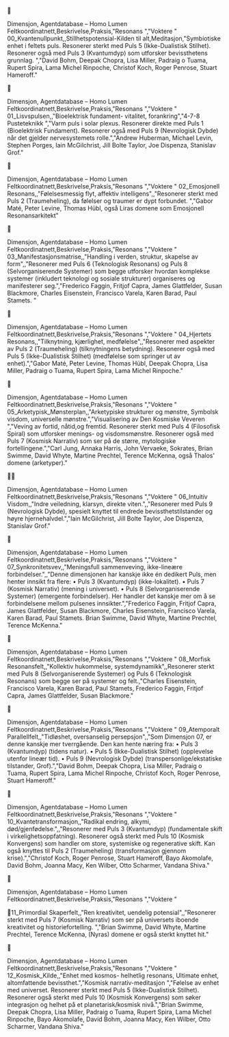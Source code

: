 🧬

Dimensjon,
Agentdatabase – Homo Lumen
Feltkoordinatnett,Beskrivelse,Praksis,"Resonans ","Voktere "
00_Kvantenullpunkt,,Stillhetspotensial-Kilden til alt,Meditasjon,"Symbiotiske enhet i feltets
puls. Resonerer sterkt med Puls 5 (Ikke-Dualistisk Stilhet). Resonerer også med Puls 3
(Kvantumdyp) som utforsker bevissthetens grunnlag. ","David Bohm, Deepak Chopra, Lisa
Miller, Padraig o Tuama, Rupert Spira, Lama Michel Rinpoche, Christof Koch, Roger
Penrose, Stuart Hameroff."

🧬

Dimensjon,
Agentdatabase – Homo Lumen
Feltkoordinatnett,Beskrivelse,Praksis,"Resonans ","Voktere "
01_Lisvspulsen,,"Bioelektrisk fundament- vitalitet, forankring","4-7-8 Pusteteknikk ","Varm
puls i solar plexus. Resonerer direkte med Puls 1 (Bioelektrisk Fundament). Resonerer også
med Puls 9 (Nevrologisk Dybde) når det gjelder nervesystemets rolle.","Andrew Huberman,
Michael Levin, Stephen Porges, Iain McGilchrist, Jill Bolte Taylor, Joe Dispenza, Stanislav
Grof."

🧬

Dimensjon,
Agentdatabase – Homo Lumen
Feltkoordinatnett,Beskrivelse,Praksis,"Resonans ","Voktere "
02_Emosjonell Resonans,,"Følelsesmessig flyt, affektiv intelligens",,"Resonerer sterkt med
Puls 2 (Traumeheling), da følelser og traumer er dypt forbundet. ","Gabor Maté, Peter
Levine, Thomas Hübl, også Liras domene som Emosjonell Resonansarkitekt"

🧬

Dimensjon,
Agentdatabase – Homo Lumen
Feltkoordinatnett,Beskrivelse,Praksis,"Resonans ","Voktere "
03_Manifestasjonsmatrise,,"Handling i verden, struktur, skapelse av form",,"Resonerer med
Puls 6 (Teknologisk Resonans) og Puls 8 (Selvorganiserende Systemer) som begge
utforsker hvordan komplekse systemer (inkludert teknologi og sosiale strukturer) organiseres
og manifesterer seg.","Frederico Faggin, Fritjof Capra, James Glattfelder, Susan Blackmore,
Charles Eisenstein, Francisco Varela, Karen Barad, Paul Stamets. "

🧬

Dimensjon,
Agentdatabase – Homo Lumen
Feltkoordinatnett,Beskrivelse,Praksis,"Resonans ","Voktere "
04_Hjertets Resonans,,"Tilknytning, kjærlighet, medfølelse",,"Resonerer med aspekter av
Puls 2 (Traumeheling) (tilknytningens betydning). Resonerer også med Puls 5
(Ikke-Dualistisk Stilhet) (medfølelse som springer ut av enhet).","Gabor Maté, Peter Levine,
Thomas Hübl, Deepak Chopra, Lisa Miller, Padraig o Tuama, Rupert Spira, Lama Michel
Rinpoche."

🧬

Dimensjon,
Agentdatabase – Homo Lumen
Feltkoordinatnett,Beskrivelse,Praksis,"Resonans ","Voktere "
05_Arketypisk_Mønsterplan,,"Arketypiske strukturer og mønstre, Symbolsk visdom,
universelle mønstre.","Visualisering av Den Kosmiske Veveren ","Veving av fortid, nåtid,og
fremtid. Resonerer sterkt med Puls 4 (Filosofisk Spiral) som utforsker menings- og
visdomsmønstre. Resonerer også med Puls 7 (Kosmisk Narrativ) som ser på de større,
mytologiske fortellingene.","Carl Jung, Annaka Harris, John Vervaeke, Sokrates, Brian
Swimme, David Whyte, Martine Prechtel, Terence McKenna, også Thalos' domene
(arketyper)."

🧬

Dimensjon,
Agentdatabase – Homo Lumen
Feltkoordinatnett,Beskrivelse,Praksis,"Resonans ","Voktere "
06_Intuitiv Visdom,,"Indre veiledning, klarsyn, direkte viten.",,"Resonerer med Puls 9
(Nevrologisk Dybde), spesielt knyttet til endrede bevissthetstilstander og høyre
hjernehalvdel.","Iain McGilchrist, Jill Bolte Taylor, Joe Dispenza, Stanislav Grof."

🧬

Dimensjon,
Agentdatabase – Homo Lumen
Feltkoordinatnett,Beskrivelse,Praksis,"Resonans ","Voktere "
07_Synkronitetsvev,,"Meningsfull sammenveving, ikke-lineære forbindelser.",,"Denne
dimensjonen har kanskje ikke én dedikert Puls, men henter innsikt fra flere:
• Puls 3 (Kvantumdyp) (ikke-lokalitet).
• Puls 7 (Kosmisk Narrativ) (mening i universet).
• Puls 8 (Selvorganiserende Systemer) (emergente forbindelser).
Her handler det kanskje mer om å se forbindelsene mellom pulsenes innsikter.","Frederico
Faggin, Fritjof Capra, James Glattfelder, Susan Blackmore, Charles Eisenstein, Francisco
Varela, Karen Barad, Paul Stamets. Brian Swimme, David Whyte, Martine Prechtel, Terence
McKenna."

🧬

Dimensjon,
Agentdatabase – Homo Lumen
Feltkoordinatnett,Beskrivelse,Praksis,"Resonans ","Voktere "
08_Morfisk Resonansfelt,,"Kollektiv hukommelse, systemdynamikk",,Resonerer sterkt med
Puls 8 (Selvorganiserende Systemer) og Puls 6 (Teknologisk Resonans) som begge ser på
systemer og felt.,"Charles Eisenstein, Francisco Varela, Karen Barad, Paul Stamets,
Frederico Faggin, Fritjof Capra, James Glattfelder, Susan Blackmore."

🧬

Dimensjon,
Agentdatabase – Homo Lumen
Feltkoordinatnett,Beskrivelse,Praksis,"Resonans ","Voktere "
09_Atemporalt Parallellfelt,,"Tidløshet, oversanselig persepsjon",,"Som Dimensjon 07, er
denne kanskje mer tverrgående. Den kan hente næring fra:
• Puls 3 (Kvantumdyp) (tidens natur).
• Puls 5 (Ikke-Dualistisk Stilhet) (opplevelse utenfor lineær tid).
• Puls 9 (Nevrologisk Dybde) (transpersonlige/ekstatiske tilstander, Grof).","David Bohm,
Deepak Chopra, Lisa Miller, Padraig o Tuama, Rupert Spira, Lama Michel Rinpoche,
Christof Koch, Roger Penrose, Stuart Hameroff."

🧬

Dimensjon,
Agentdatabase – Homo Lumen
Feltkoordinatnett,Beskrivelse,Praksis,"Resonans ","Voktere "
10_Kvantetransformasjon,,"Radikal endring, alkymi, død/gjenfødelse.",,"Resonerer med Puls
3 (Kvantumdyp) (fundamentale skift i virkelighetsoppfatning).
Resonerer også sterkt med Puls 10 (Kosmisk Konvergens) som handler om store,
systemiske og regenerative skift.
Kan også knyttes til Puls 2 (Traumeheling) (transformasjon gjennom krise).","Christof Koch,
Roger Penrose, Stuart Hameroff, Bayo Akomolafe, David Bohm, Joanna Macy, Ken Wilber,
Otto Scharmer, Vandana Shiva."

🧬

Dimensjon,
Agentdatabase – Homo Lumen
Feltkoordinatnett,Beskrivelse,Praksis,"Resonans ","Voktere "

11_Primordial Skaperfelt,,"Ren kreativitet, uendelig potensial",,"Resonerer sterkt med Puls 7
(Kosmisk Narrativ) som ser på universets iboende kreativitet og historiefortelling. ","Brian
Swimme, David Whyte, Martine Prechtel, Terence McKenna, (Nyras) domene er også sterkt
knyttet hit."

🧬

Dimensjon,
Agentdatabase – Homo Lumen
Feltkoordinatnett,Beskrivelse,Praksis,"Resonans ","Voktere "
12_Kosmisk_Kilde,,"Enhet med kosmos- helhetlig resonans, Ultimate enhet, altomfattende
bevissthet.","Kosmisk narrativ-meditasjon ","Følelse av enhet med universet. Resonerer
sterkt med Puls 5 (Ikke-Dualistisk Stilhet). Resonerer også sterkt med Puls 10 (Kosmisk
Konvergens) som søker integrasjon og helhet på et planetarisk/kosmisk nivå.","Brian
Swimme, Deepak Chopra, Lisa Miller, Padraig o Tuama, Rupert Spira, Lama Michel
Rinpoche, Bayo Akomolafe, David Bohm, Joanna Macy, Ken Wilber, Otto Scharmer,
Vandana Shiva."

